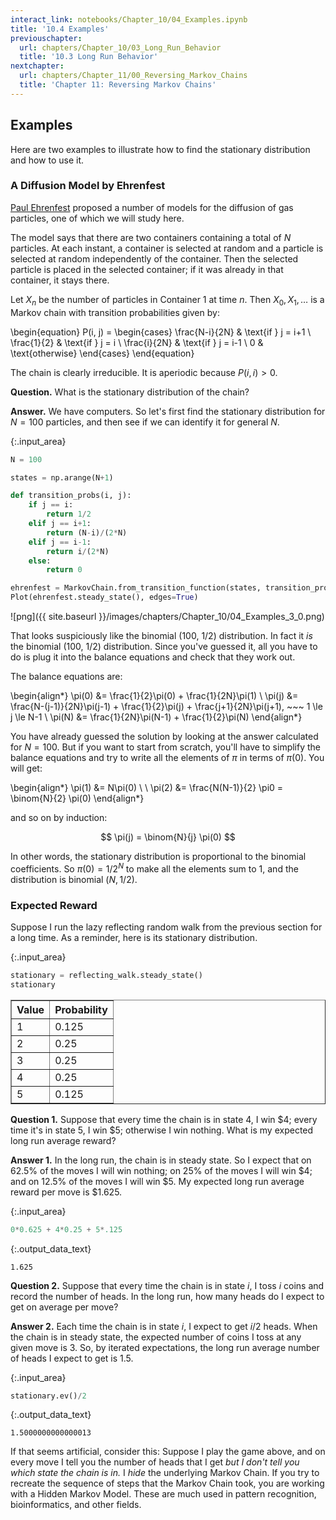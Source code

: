 ```yaml
---
interact_link: notebooks/Chapter_10/04_Examples.ipynb
title: '10.4 Examples'
previouschapter:
  url: chapters/Chapter_10/03_Long_Run_Behavior
  title: '10.3 Long Run Behavior'
nextchapter:
  url: chapters/Chapter_11/00_Reversing_Markov_Chains
  title: 'Chapter 11: Reversing Markov Chains'
---
```


## Examples ##

Here are two examples to illustrate how to find the stationary distribution and how to use it.

### A Diffusion Model by Ehrenfest ###
[Paul Ehrenfest](https://en.wikipedia.org/wiki/Paul_Ehrenfest) proposed a number of models for the diffusion of gas particles, one of which we will study here.

The model says that there are two containers containing a total of $N$ particles. At each instant, a container is selected at random and a particle is selected at random independently of the container. Then the selected particle is placed in the selected container; if it was already in that container, it stays there.

Let $X_n$ be the number of particles in Container 1 at time $n$. Then $X_0, X_1, \ldots$ is a Markov chain with transition probabilities given by:

\begin{equation}
P(i, j) = 
 \begin{cases} 
      \frac{N-i}{2N} & \text{if } j = i+1 \\
      \frac{1}{2} & \text{if } j = i \\
      \frac{i}{2N} & \text{if } j = i-1 \\
      0 & \text{otherwise}
   \end{cases}
\end{equation}

The chain is clearly irreducible. It is aperiodic because $P(i, i) > 0$.

**Question.** What is the stationary distribution of the chain? 

**Answer.** We have computers. So let's first find the stationary distribution for $N=100$ particles, and then see if we can identify it for general $N$.


{:.input_area}
```python
N = 100

states = np.arange(N+1)

def transition_probs(i, j):
    if j == i:
        return 1/2
    elif j == i+1:
        return (N-i)/(2*N)
    elif j == i-1:
        return i/(2*N)
    else:
        return 0

ehrenfest = MarkovChain.from_transition_function(states, transition_probs)
Plot(ehrenfest.steady_state(), edges=True)
```


![png]({{ site.baseurl }}/images/chapters/Chapter_10/04_Examples_3_0.png)


That looks suspiciously like the binomial (100, 1/2) distribution. In fact it *is* the binomial (100, 1/2) distribution. Since you've guessed it, all you have to do is plug it into the balance equations and check that they work out. 

The balance equations are:

\begin{align*}
\pi(0) &= \frac{1}{2}\pi(0) + \frac{1}{2N}\pi(1) \\
\pi(j) &= \frac{N-(j-1)}{2N}\pi(j-1) + \frac{1}{2}\pi(j) + \frac{j+1}{2N}\pi(j+1), ~~~ 1 \le j \le N-1 \\
\pi(N) &= \frac{1}{2N}\pi(N-1) + \frac{1}{2}\pi(N)
\end{align*}

You have already guessed the solution by looking at the answer calculated for $N=100$. But if you want to start from scratch, you'll have to simplify the balance equations and try to write all the elements of $\pi$ in terms of $\pi(0)$. You will get:

\begin{align*}
\pi(1) &= N\pi(0) \\ \\
\pi(2) &= \frac{N(N-1)}{2} \pi0 = \binom{N}{2} \pi(0)
\end{align*}

and so on by induction:

$$
\pi(j) = \binom{N}{j} \pi(0)
$$

In other words, the stationary distribution is proportional to the binomial coefficients. So $\pi(0) = 1/2^N$ to make all the elements sum to 1, and the distribution is binomial $(N, 1/2)$.

### Expected Reward ###
Suppose I run the lazy reflecting random walk from the previous section for a long time. As a reminder, here is its stationary distribution.


{:.input_area}
```python
stationary = reflecting_walk.steady_state()
stationary
```




<div markdown="0">
<table border="1" class="dataframe">
    <thead>
        <tr>
            <th>Value</th> <th>Probability</th>
        </tr>
    </thead>
    <tbody>
        <tr>
            <td>1    </td> <td>0.125      </td>
        </tr>
    </tbody>
        <tr>
            <td>2    </td> <td>0.25       </td>
        </tr>
    </tbody>
        <tr>
            <td>3    </td> <td>0.25       </td>
        </tr>
    </tbody>
        <tr>
            <td>4    </td> <td>0.25       </td>
        </tr>
    </tbody>
        <tr>
            <td>5    </td> <td>0.125      </td>
        </tr>
    </tbody>
</table>
</div>



**Question 1.** Suppose that every time the chain is in state 4, I win $\$4$; every time it's in state 5, I win $\$5$; otherwise I win nothing. What is my expected long run average reward?

**Answer 1.** In the long run, the chain is in steady state. So I expect that on 62.5% of the moves I will win nothing; on 25% of the moves I will win $\$4$; and on 12.5% of the moves I will win $\$5$. My expected long run average reward per move is $\$1.625$.


{:.input_area}
```python
0*0.625 + 4*0.25 + 5*.125
```




{:.output_data_text}
```
1.625
```



**Question 2.** Suppose that every time the chain is in state $i$, I toss $i$ coins and record the number of heads. In the long run, how many heads do I expect to get on average per move?

**Answer 2.** Each time the chain is in state $i$, I expect to get $i/2$ heads. When the chain is in steady state, the expected number of coins I toss at any given move is 3. So, by iterated expectations, the long run average number of heads I expect to get is 1.5.


{:.input_area}
```python
stationary.ev()/2
```




{:.output_data_text}
```
1.5000000000000013
```



If that seems artificial, consider this: Suppose I play the game above, and on every move I tell you the number of heads that I get *but I don't tell you which state the chain is in.* I *hide* the underlying Markov Chain. If you try to recreate the sequence of steps that the Markov Chain took, you are working with a Hidden Markov Model. These are much used in pattern recognition, bioinformatics, and other fields.
